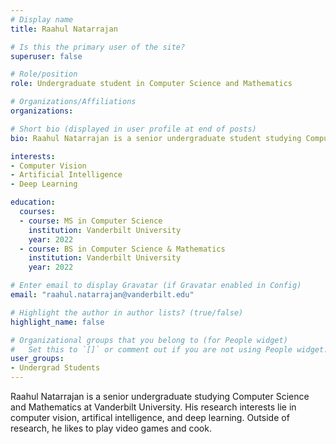 ```yaml
---
# Display name
title: Raahul Natarrajan

# Is this the primary user of the site?
superuser: false

# Role/position
role: Undergraduate student in Computer Science and Mathematics

# Organizations/Affiliations
organizations:

# Short bio (displayed in user profile at end of posts)
bio: Raahul Natarrajan is a senior undergraduate student studying Computer Science and Mathematics at Vanderbilt University.

interests:
- Computer Vision
- Artificial Intelligence
- Deep Learning

education:
  courses:
  - course: MS in Computer Science
    institution: Vanderbilt University
    year: 2022
  - course: BS in Computer Science & Mathematics
    institution: Vanderbilt University
    year: 2022

# Enter email to display Gravatar (if Gravatar enabled in Config)
email: "raahul.natarrajan@vanderbilt.edu"

# Highlight the author in author lists? (true/false)
highlight_name: false

# Organizational groups that you belong to (for People widget)
#   Set this to `[]` or comment out if you are not using People widget.
user_groups:
- Undergrad Students
---
```


Raahul Natarrajan is a senior undergraduate studying Computer Science and Mathematics at Vanderbilt University. His research interests lie in computer vision, artifical intelligence, and deep learning. Outside of research, he likes to play video games and cook. 
